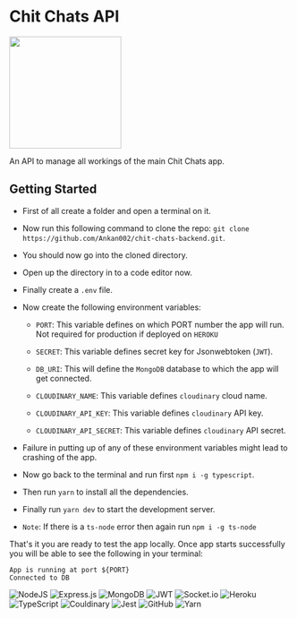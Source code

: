 # Chit Chats API

<img src="https://res.cloudinary.com/exponents/image/upload/v1654398191/chit-chats/deployment-assets/icon_sk9phu.png" style="width: 200px;" />

An API to manage all workings of the main Chit Chats app.

## Getting Started

- First of all create a folder and open a terminal on it.

- Now run this following command to clone the repo: ```git clone https://github.com/Ankan002/chit-chats-backend.git```.

- You should now go into the cloned directory.

- Open up the directory in to a code editor now.

- Finally create a ``.env`` file.

- Now create the following environment variables:

  - ``PORT``: This variable defines on which PORT number the app will run. Not required for production if deployed on ``HEROKU``

  - ``SECRET``: This variable defines secret key for Jsonwebtoken (``JWT``).

  - ``DB_URI``: This will define the ``MongoDB`` database to which the app will get connected.

  - ``CLOUDINARY_NAME``: This variable defines ``cloudinary`` cloud name.

  - ``CLOUDINARY_API_KEY``: This variable defines ``cloudinary`` API key.

  - ``CLOUDINARY_API_SECRET``: This variable defines ``cloudinary`` API secret.

- Failure in putting up of any of these environment variables might lead to crashing of the app.

- Now go back to the terminal and run first ```npm i -g typescript```.

- Then run ```yarn``` to install all the dependencies.

- Finally run ```yarn dev``` to start the development server.

- ``Note``: If there is a ``ts-node`` error then again run ```npm i -g ts-node```

That's it you are ready to test the app locally. Once app starts successfully you will be able to see the following in your terminal:

```curl
App is running at port ${PORT}
Connected to DB
```

![NodeJS](https://img.shields.io/badge/node.js-6DA55F?style=for-the-badge&logo=node.js&logoColor=white)
![Express.js](https://img.shields.io/badge/express.js-%23404d59.svg?style=for-the-badge&logo=express&logoColor=%2361DAFB)
![MongoDB](https://img.shields.io/badge/MongoDB-%234ea94b.svg?style=for-the-badge&logo=mongodb&logoColor=white)
![JWT](https://img.shields.io/badge/JWT-black?style=for-the-badge&logo=JSON%20web%20tokens)
![Socket.io](https://img.shields.io/badge/Socket.io-black?style=for-the-badge&logo=socket.io&badgeColor=010101)
![Heroku](https://img.shields.io/badge/heroku-%23430098.svg?style=for-the-badge&logo=heroku&logoColor=white)
![TypeScript](https://img.shields.io/badge/typescript-%23007ACC.svg?style=for-the-badge&logo=typescript&logoColor=white)
![Couldinary](https://img.shields.io/badge/-Cloudinary-%233577E5?style=for-the-badge)
![Jest](https://img.shields.io/badge/-jest-%23C21325?style=for-the-badge&logo=jest&logoColor=white)
![GitHub](https://img.shields.io/badge/github-%23121011.svg?style=for-the-badge&logo=github&logoColor=white)
![Yarn](https://img.shields.io/badge/yarn-%232C8EBB.svg?style=for-the-badge&logo=yarn&logoColor=white)
